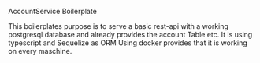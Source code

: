AccountService Boilerplate

This boilerplates purpose is to serve a basic rest-api with a working postgresql database
and already provides the account Table etc. It is using typescript and Sequelize as ORM
Using docker provides that it is working on every maschine. 